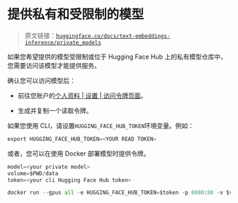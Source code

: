 # 提供私有和受限制的模型

> 原文链接：[`huggingface.co/docs/text-embeddings-inference/private_models`](https://huggingface.co/docs/text-embeddings-inference/private_models)

如果您希望提供的模型受限制或位于 Hugging Face Hub 上的私有模型仓库中，您需要访问该模型才能提供服务。

确认您可以访问模型后：

+   前往您账户的[个人资料 | 设置 | 访问令牌页面](https://huggingface.co/settings/tokens)。

+   生成并复制一个读取令牌。

如果您使用 CLI，请设置`HUGGING_FACE_HUB_TOKEN`环境变量。例如：

```py
export HUGGING_FACE_HUB_TOKEN=<YOUR READ TOKEN>
```

或者，您可以在使用 Docker 部署模型时提供令牌。

```py
model=<your private model>
volume=$PWD/data
token=<your cli Hugging Face Hub token>

docker run --gpus all -e HUGGING_FACE_HUB_TOKEN=$token -p 8080:80 -v $volume:/data --pull always ghcr.io/huggingface/text-embeddings-inference:0.6 --model-id $model
```
